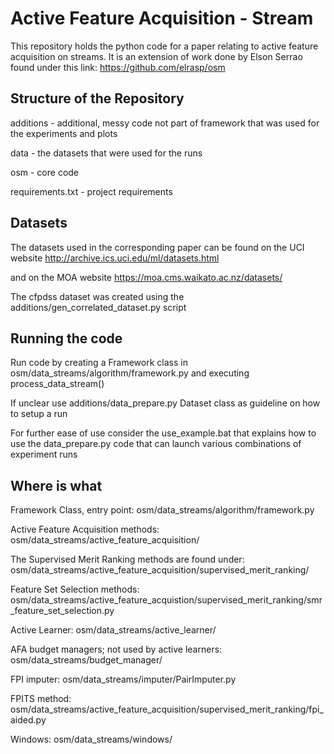 # Active Feature Acquisition - Stream

This repository holds the python code for a paper relating to active feature acquisition on streams. It is an extension of work done by Elson Serrao found under this link: https://github.com/elrasp/osm

## Structure of the Repository

additions - additional, messy code not part of framework that was used for the experiments and plots

data - the datasets that were used for the runs

osm - core code

requirements.txt - project requirements

## Datasets

The datasets used in the corresponding paper can be found on the UCI website http://archive.ics.uci.edu/ml/datasets.html

and on the MOA website https://moa.cms.waikato.ac.nz/datasets/

The cfpdss dataset was created using the additions/gen_correlated_dataset.py script

## Running the code

Run code by creating a Framework class in osm/data_streams/algorithm/framework.py and executing process_data_stream()

If unclear use additions/data_prepare.py Dataset class as guideline on how to setup a run

For further ease of use consider the use_example.bat that explains how to use the data_prepare.py code that can launch various combinations of experiment runs

## Where is what

Framework Class, entry point: osm/data_streams/algorithm/framework.py

Active Feature Acquisition methods: osm/data_streams/active_feature_acquisition/

The Supervised Merit Ranking methods are found under: osm/data_streams/active_feature_acquisition/supervised_merit_ranking/

Feature Set Selection methods: osm/data_streams/active_feature_acquistion/supervised_merit_ranking/smr_feature_set_selection.py

Active Learner: osm/data_streams/active_learner/

AFA budget managers; not used by active learners: osm/data_streams/budget_manager/

FPI imputer: osm/data_streams/imputer/PairImputer.py

FPITS method: osm/data_streams/active_feature_acquisition/supervised_merit_ranking/fpi_aided.py

Windows: osm/data_streams/windows/
